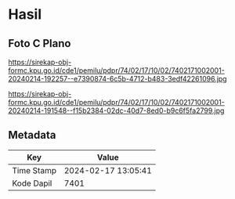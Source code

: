 # Hasil

## Foto C Plano

https://sirekap-obj-formc.kpu.go.id/cde1/pemilu/pdpr/74/02/17/10/02/7402171002001-20240214-192257--e7390874-6c5b-4712-b483-3edf42261096.jpg

https://sirekap-obj-formc.kpu.go.id/cde1/pemilu/pdpr/74/02/17/10/02/7402171002001-20240214-191548--f15b2384-02dc-40d7-8ed0-b9c6f5fa2799.jpg


## Metadata

| Key        | Value               |
| ---------- | ------------------- |
| Time Stamp | 2024-02-17 13:05:41 |
| Kode Dapil | 7401                |



